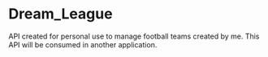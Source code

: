 # Dream_League
API created for personal use to manage football teams created by me. This API will be consumed in another application.
